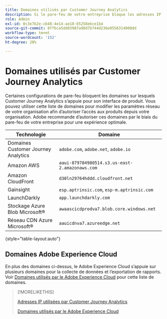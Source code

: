 ```yaml
---
title: Domaines utilisés par Customer Journey Analytics
description: Si le pare-feu de votre entreprise bloque les adresses IP qui proviennent d’Adobe, utilisez cette liste pour mettre à jour les paramètres du pare-feu.
role: Admin
exl-id: 0c3e7b2e-cb48-4e14-ae18-65258ebce1b4
source-git-commit: 8ffbca5dd83987a90d7b744d236e0556314000dd
workflow-type: tm+mt
source-wordcount: '152'
ht-degree: 20%

---
```


# Domaines utilisés par Customer Journey Analytics

Certaines configurations de pare-feu bloquent les domaines sur lesquels Customer Journey Analytics s’appuie pour son interface de produit. Vous pouvez utiliser cette liste de domaines pour modifier les paramètres réseau de votre organisation afin d’autoriser l’accès aux produits depuis votre organisation. Adobe recommande d’autoriser ces domaines par le biais du pare-feu de votre entreprise pour une expérience optimale.

| Technologie | Domaine |
| --- | --- |
| Domaines Customer Journey Analytics | `adobe.com`, `adobe.net`, `adobe.io` |
| Amazon AWS | `aaui-879784980514.s3.us-east-2.amazonaws.com` |
| Amazon CloudFront | `d30ln29764hddd.cloudfront.net` |
| Gainsight | `esp.aptrinsic.com`, `esp-m.aptrinsic.com` |
| LaunchDarkly | `app.launchdarkly.com` |
| Stockage Azure Blob Microsoft® | `awaascicdprodva7.blob.core.windows.net` |
| Réseau CDN Azure Microsoft® | `aauicdnva7.azureedge.net` |

{style="table-layout:auto"}

## Domaines Adobe Experience Cloud

En plus des domaines ci-dessus, le Adobe Experience Cloud s’appuie sur plusieurs domaines pour la collecte de données et l’exportation de rapports. Voir [Domaines utilisés par le Adobe Experience Cloud](https://experienceleague.adobe.com/fr/docs/core-services/interface/data-collection/domains) pour cette liste de domaines.

>[!MORELIKETHIS]
>
>[Adresses IP utilisées par Customer Journey Analytics](ip-addresses.md)
>
>[Domaines utilisés par le Adobe Experience Cloud](https://experienceleague.adobe.com/fr/docs/core-services/interface/data-collection/domains)
